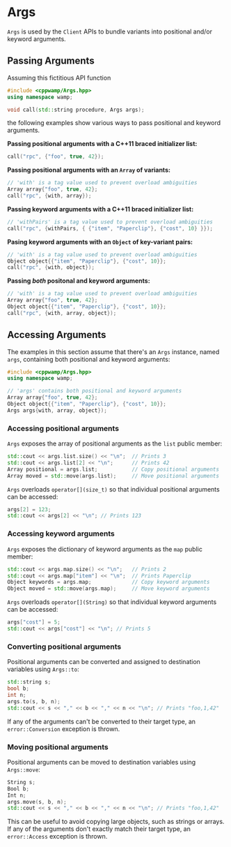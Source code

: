 <!-- ---------------------------------------------------------------------------
                Copyright Butterfly Energy Systems 2014-2015.
         Distributed under the Boost Software License, Version 1.0.
             (See accompanying file LICENSE_1_0.txt or copy at
                    http://www.boost.org/LICENSE_1_0.txt)
---------------------------------------------------------------------------- -->
Args
====

`Args` is used by the `Client` APIs to bundle variants into positional and/or keyword arguments.

Passing Arguments
-----------------

Assuming this fictitious API function
```c++
#include <cppwamp/Args.hpp>
using namespace wamp;

void call(std::string procedure, Args args);
```
the following examples show various ways to pass positional and keyword arguments.

**Passing positional arguments with a C++11 braced initializer list:**
```c++
call("rpc", {"foo", true, 42});
```

**Passing positional arguments with an `Array` of variants:**
```c++
// 'with' is a tag value used to prevent overload ambiguities
Array array{"foo", true, 42};
call("rpc", {with, array});
```

**Passing keyword arguments with a C++11 braced initializer list:**
```c++
// 'withPairs' is a tag value used to prevent overload ambiguities
call("rpc", {withPairs, { {"item", "Paperclip"}, {"cost", 10} }});
```

**Pasing keyword arguments with an `Object` of key-variant pairs:**
```c++
// 'with' is a tag value used to prevent overload ambiguities
Object object{{"item", "Paperclip"}, {"cost", 10}};
call("rpc", {with, object});
```

**Passing _both_ positonal and keyword arguments:**
```c++
// 'with' is a tag value used to prevent overload ambiguities
Array array{"foo", true, 42};
Object object{{"item", "Paperclip"}, {"cost", 10}};
call("rpc", {with, array, object});
```

Accessing Arguments
-------------------

The examples in this section assume that there's an `Args` instance, named `args`, containing both positional and keyword arguments:
```c++
#include <cppwamp/Args.hpp>
using namespace wamp;

// 'args' contains both positional and keyword arguments
Array array{"foo", true, 42};
Object object{{"item", "Paperclip"}, {"cost", 10}};
Args args{with, array, object});
```

### Accessing positional arguments

`Args` exposes the array of positional arguments as the `list` public member:
```c++
std::cout << args.list.size() << "\n";  // Prints 3
std::cout << args.list[2] << "\n";      // Prints 42
Array positional = args.list;           // Copy positional arguments
Array moved = std::move(args.list);     // Move positional arguments
```

`Args` overloads `operator[](size_t)` so that individual positional arguments
can be accessed:
```c++
args[2] = 123;
std::cout << args[2] << "\n"; // Prints 123
```

### Accessing keyword arguments

`Args` exposes the dictionary of keyword arguments as the `map` public member:
```c++
std::cout << args.map.size() << "\n";   // Prints 2
std::cout << args.map["item"] << "\n";  // Prints Paperclip
Object keywords = args.map;             // Copy keyword arguments
Object moved = std::move(args.map);     // Move keyword arguments
```

`Args` overloads `operator[](String)` so that individual keyword arguments can be accessed:
```c++
args["cost"] = 5;
std::cout << args["cost"] << "\n"; // Prints 5
```

### Converting positional arguments

Positional arguments can be converted and assigned to destination variables using `Args::to`:
```c++
std::string s;
bool b;
int n;
args.to(s, b, n);
std::cout << s << "," << b << "," << n << "\n"; // Prints "foo,1,42"
```
If any of the arguments can't be converted to their target type, an `error::Conversion` exception is thrown.

### Moving positional arguments

Positional arguments can be moved to destination variables using `Args::move`:
```c++
String s;
Bool b;
Int n;
args.move(s, b, n);
std::cout << s << "," << b << "," << n << "\n"; // Prints "foo,1,42"
```
This can be useful to avoid copying large objects, such as strings or arrays. If any of the arguments don't exactly match their target type, an `error::Access` exception is thrown.
